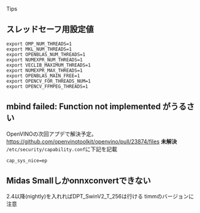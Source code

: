 Tips
## スレッドセーフ用設定値
```
export OMP_NUM_THREADS=1
export MKL_NUM_THREADS=1
export OPENBLAS_NUM_THREADS=1
export NUMEXPR_NUM_THREADS=1
export VECLIB_MAXIMUM_THREADS=1
export NUMEXPR_MAX_THREADS=1
export OPENBLAS_MAIN_FREE=1
export OPENCV_FOR_THREADS_NUM=1
export OPENCV_FFMPEG_THREADS=1
```

## mbind failed: Function not implemented がうるさい
OpenVINOの次回アプデで解決予定。https://github.com/openvinotoolkit/openvino/pull/23874/files
**未解決**
```/etc/security/capability.conf```に下記を記載
```
cap_sys_nice=ep
```

## Midas Smallしかonnxconvertできない
2.4以降(nightly)を入れればDPT_SwinV2_T_256は行ける
timmのバージョンに注意